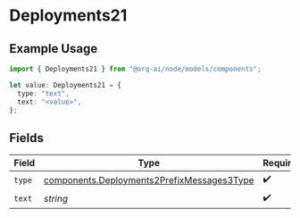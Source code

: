 # Deployments21

## Example Usage

```typescript
import { Deployments21 } from "@orq-ai/node/models/components";

let value: Deployments21 = {
  type: "text",
  text: "<value>",
};
```

## Fields

| Field                                                                                                    | Type                                                                                                     | Required                                                                                                 | Description                                                                                              |
| -------------------------------------------------------------------------------------------------------- | -------------------------------------------------------------------------------------------------------- | -------------------------------------------------------------------------------------------------------- | -------------------------------------------------------------------------------------------------------- |
| `type`                                                                                                   | [components.Deployments2PrefixMessages3Type](../../models/components/deployments2prefixmessages3type.md) | :heavy_check_mark:                                                                                       | N/A                                                                                                      |
| `text`                                                                                                   | *string*                                                                                                 | :heavy_check_mark:                                                                                       | N/A                                                                                                      |